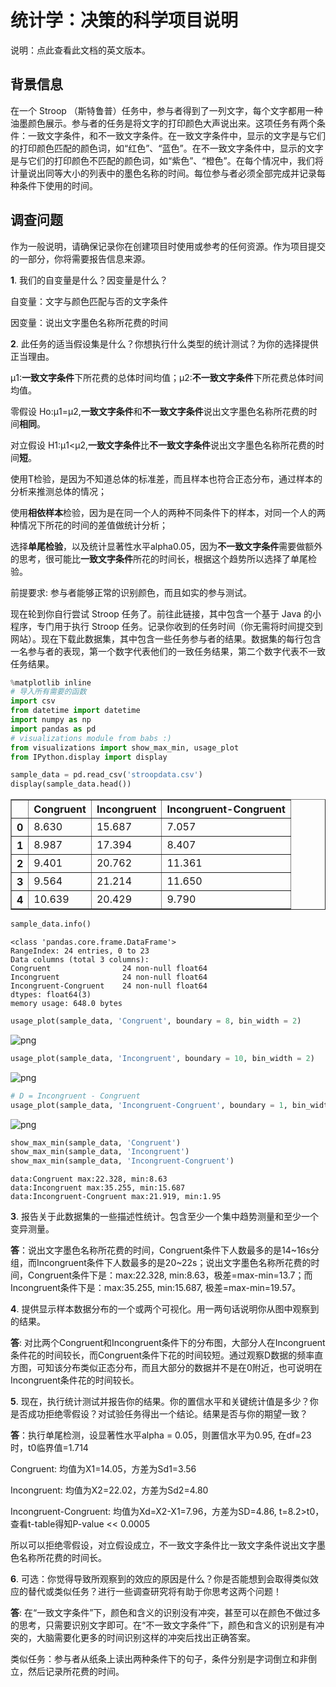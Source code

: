 
# 统计学：决策的科学项目说明

说明：点此查看此文档的英文版本。

## 背景信息
在一个 Stroop （斯特鲁普）任务中，参与者得到了一列文字，每个文字都用一种油墨颜色展示。参与者的任务是将文字的打印颜色大声说出来。这项任务有两个条件：一致文字条件，和不一致文字条件。在一致文字条件中，显示的文字是与它们的打印颜色匹配的颜色词，如“红色”、“蓝色”。在不一致文字条件中，显示的文字是与它们的打印颜色不匹配的颜色词，如“紫色”、“橙色”。在每个情况中，我们将计量说出同等大小的列表中的墨色名称的时间。每位参与者必须全部完成并记录每种条件下使用的时间。

## 调查问题
作为一般说明，请确保记录你在创建项目时使用或参考的任何资源。作为项目提交的一部分，你将需要报告信息来源。

**1**. 我们的自变量是什么？因变量是什么？

自变量：文字与颜色匹配与否的文字条件

因变量：说出文字墨色名称所花费的时间


**2**. 此任务的适当假设集是什么？你想执行什么类型的统计测试？为你的选择提供正当理由。

μ1:**一致文字条件**下所花费的总体时间均值；μ2:**不一致文字条件**下所花费总体时间均值。

零假设 Ho:μ1=μ2,**一致文字条件**和**不一致文字条件**说出文字墨色名称所花费的时间**相同**。

对立假设 H1:μ1<μ2,**一致文字条件**比**不一致文字条件**说出文字墨色名称所花费的时间**短**。

使用T检验，是因为不知道总体的标准差，而且样本也符合正态分布，通过样本的分析来推测总体的情况；

使用**相依样本**检验，因为是在同一个人的两种不同条件下的样本，对同一个人的两种情况下所花的时间的差值做统计分析；

选择**单尾检验**，以及统计显著性水平alpha0.05，因为**不一致文字条件**需要做额外的思考，很可能比**一致文字条件**所花的时间长，根据这个趋势所以选择了单尾检验。


前提要求: 参与者能够正常的识别颜色，而且如实的参与测试。

现在轮到你自行尝试 Stroop 任务了。前往此链接，其中包含一个基于 Java 的小程序，专门用于执行 Stroop 任务。记录你收到的任务时间（你无需将时间提交到网站）。现在下载此数据集，其中包含一些任务参与者的结果。数据集的每行包含一名参与者的表现，第一个数字代表他们的一致任务结果，第二个数字代表不一致任务结果。




```python
%matplotlib inline
# 导入所有需要的函数
import csv
from datetime import datetime
import numpy as np
import pandas as pd
# visualizations module from babs :)
from visualizations import show_max_min, usage_plot 
from IPython.display import display
```


```python
sample_data = pd.read_csv('stroopdata.csv')
display(sample_data.head())
```


<div>
<table border="1" class="dataframe">
  <thead>
    <tr style="text-align: right;">
      <th></th>
      <th>Congruent</th>
      <th>Incongruent</th>
      <th>Incongruent-Congruent</th>
    </tr>
  </thead>
  <tbody>
    <tr>
      <th>0</th>
      <td>8.630</td>
      <td>15.687</td>
      <td>7.057</td>
    </tr>
    <tr>
      <th>1</th>
      <td>8.987</td>
      <td>17.394</td>
      <td>8.407</td>
    </tr>
    <tr>
      <th>2</th>
      <td>9.401</td>
      <td>20.762</td>
      <td>11.361</td>
    </tr>
    <tr>
      <th>3</th>
      <td>9.564</td>
      <td>21.214</td>
      <td>11.650</td>
    </tr>
    <tr>
      <th>4</th>
      <td>10.639</td>
      <td>20.429</td>
      <td>9.790</td>
    </tr>
  </tbody>
</table>
</div>



```python
sample_data.info()
```

    <class 'pandas.core.frame.DataFrame'>
    RangeIndex: 24 entries, 0 to 23
    Data columns (total 3 columns):
    Congruent                24 non-null float64
    Incongruent              24 non-null float64
    Incongruent-Congruent    24 non-null float64
    dtypes: float64(3)
    memory usage: 648.0 bytes
    


```python
usage_plot(sample_data, 'Congruent', boundary = 8, bin_width = 2)
```


![png](output_4_0.png)



```python
usage_plot(sample_data, 'Incongruent', boundary = 10, bin_width = 2)
```


![png](output_5_0.png)



```python
# D = Incongruent - Congruent
usage_plot(sample_data, 'Incongruent-Congruent', boundary = 1, bin_width = 1)
```


![png](output_6_0.png)



```python
show_max_min(sample_data, 'Congruent')
show_max_min(sample_data, 'Incongruent')
show_max_min(sample_data, 'Incongruent-Congruent')
```

    data:Congruent max:22.328, min:8.63
    data:Incongruent max:35.255, min:15.687
    data:Incongruent-Congruent max:21.919, min:1.95
    

**3**.	报告关于此数据集的一些描述性统计。包含至少一个集中趋势测量和至少一个变异测量。

**答**：说出文字墨色名称所花费的时间，Congruent条件下人数最多的是14~16s分组，而Incongruent条件下人数最多的是20~22s；说出文字墨色名称所花费的时间，Congruent条件下是：max:22.328, min:8.63，极差=max-min=13.7；而Incongruent条件下是：max:35.255, min:15.687, 极差=max-min=19.57。

**4**. 提供显示样本数据分布的一个或两个可视化。用一两句话说明你从图中观察到的结果。

**答**: 对比两个Congruent和Incongruent条件下的分布图，大部分人在Incongruent条件花的时间较长，而Congruent条件下花的时间较短。通过观察D数据的频率直方图，可知该分布类似正态分布，而且大部分的数据并不是在0附近，也可说明在Incongruent条件花的时间较长。

**5**. 现在，执行统计测试并报告你的结果。你的置信水平和关键统计值是多少？你是否成功拒绝零假设？对试验任务得出一个结论。结果是否与你的期望一致？

**答**：执行单尾检测，设显著性水平alpha = 0.05，则置信水平为0.95, 在df=23时，t0临界值=1.714

Congruent: 均值为X1=14.05，方差为Sd1=3.56

Incongruent: 均值为X2=22.02，方差为Sd2=4.80

Incongruent-Congruent: 均值为Xd=X2-X1=7.96，方差为SD=4.86, t=8.2>t0，查看t-table得知P-value << 0.0005

所以可以拒绝零假设，对立假设成立，不一致文字条件比一致文字条件说出文字墨色名称所花费的时间长。

**6**. 可选：你觉得导致所观察到的效应的原因是什么？你是否能想到会取得类似效应的替代或类似任务？进行一些调查研究将有助于你思考这两个问题！

**答**: 在“一致文字条件”下，颜色和含义的识别没有冲突，甚至可以在颜色不做过多的思考，只需要识别文字即可。在“不一致文字条件”下，颜色和含义的识别是有冲突的，大脑需要化更多的时间识别这样的冲突后找出正确答案。

类似任务：参与者从纸条上读出两种条件下的句子，条件分别是字词倒立和非倒立，然后记录所花费的时间。
